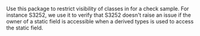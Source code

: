 Use this package to restrict visibility of classes in for a check sample. For instance S3252, we use it to verify that S3252 doesn't raise an issue if
the owner of a static field is accessible when a derived types is used to access the static field. 

